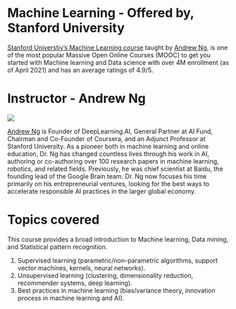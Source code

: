 # **Machine Learning** - Offered by, Stanford University

[Stanford Universtiy’s Machine Learning course](https://www.coursera.org/learn/machine-learning) taught by [Andrew Ng](https://www.linkedin.com/in/andrewyng), is one of the most popular Massive Open Online Courses (MOOC) to get you started with Machine learning and Data science with over 4M enrollment (as of April 2021) and has an average ratings of 4.9/5.

# Instructor - Andrew Ng

<img src="https://d3njjcbhbojbot.cloudfront.net/api/utilities/v1/imageproxy/https://coursera-instructor-photos.s3.amazonaws.com/2a/6192a04f1311e7ba12057425631cbc/AndrewNg-Headshot.jpg?auto=format%2Ccompress&dpr=1&w=200&h=200">

[Andrew Ng](https://www.linkedin.com/in/andrewyng) is Founder of DeepLearning.AI, General Partner at AI Fund, Chairman and Co-Founder of Coursera, and an Adjunct Professor at Stanford University. As a pioneer both in machine learning and online education, Dr. Ng has changed countless lives through his work in AI, authoring or co-authoring over 100 research papers in machine learning, robotics, and related fields. Previously, he was chief scientist at Baidu, the founding lead of the Google Brain team. Dr. Ng now focuses his time primarily on his entrepreneurial ventures, looking for the best ways to accelerate responsible AI practices in the larger global economy.

# Topics covered

This course provides a broad introduction to Machine learning, Data mining, and Statistical pattern recognition.
1. Supervised learning (parametric/non-parametric algorithms, support vector machines, kernels, neural networks).
2. Unsupervised learning (clustering, dimensionality reduction, recommender systems, deep learning).
3. Best practices in machine learning (bias/variance theory, innovation process in machine learning and AI).